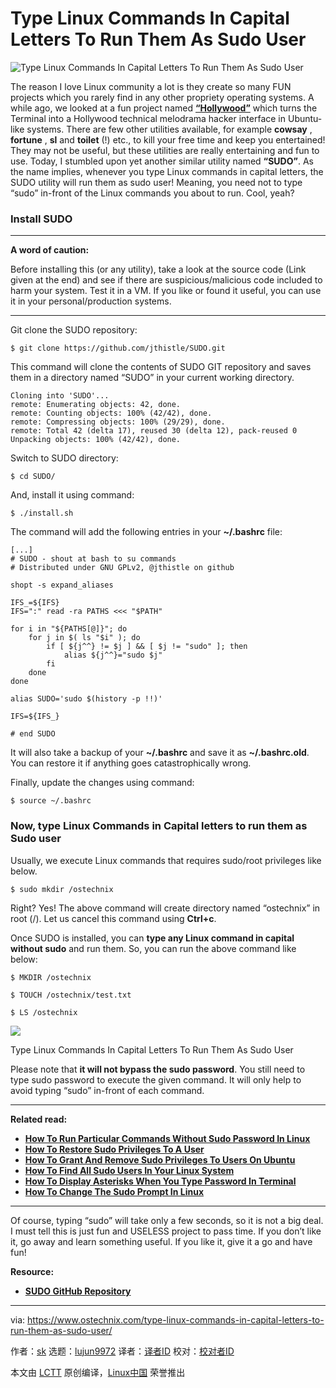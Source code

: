 [#]: collector: (lujun9972)
[#]: translator: ( )
[#]: reviewer: ( )
[#]: publisher: ( )
[#]: url: ( )
[#]: subject: (Type Linux Commands In Capital Letters To Run Them As Sudo User)
[#]: via: (https://www.ostechnix.com/type-linux-commands-in-capital-letters-to-run-them-as-sudo-user/)
[#]: author: (sk https://www.ostechnix.com/author/sk/)

Type Linux Commands In Capital Letters To Run Them As Sudo User
======

![Type Linux Commands In Capital Letters To Run Them As Sudo User][1]

The reason I love Linux community a lot is they create so many FUN projects which you rarely find in any other propriety operating systems. A while ago, we looked at a fun project named [**“Hollywood”**][2] which turns the Terminal into a Hollywood technical melodrama hacker interface in Ubuntu-like systems. There are few other utilities available, for example **cowsay** , **fortune** , **sl** and **toilet** (!) etc., to kill your free time and keep you entertained! They may not be useful, but these utilities are really entertaining and fun to use. Today, I stumbled upon yet another similar utility named **“SUDO”**. As the name implies, whenever you type Linux commands in capital letters, the SUDO utility will run them as sudo user! Meaning, you need not to type “sudo” in-front of the Linux commands you about to run. Cool, yeah?

### Install SUDO

* * *

**A word of caution:**

Before installing this (or any utility), take a look at the source code (Link given at the end) and see if there are suspicious/malicious code included to harm your system. Test it in a VM. If you like or found it useful, you can use it in your personal/production systems.

* * *

Git clone the SUDO repository:

```
$ git clone https://github.com/jthistle/SUDO.git
```

This command will clone the contents of SUDO GIT repository and saves them in a directory named “SUDO” in your current working directory.

```
Cloning into 'SUDO'...
remote: Enumerating objects: 42, done.
remote: Counting objects: 100% (42/42), done.
remote: Compressing objects: 100% (29/29), done.
remote: Total 42 (delta 17), reused 30 (delta 12), pack-reused 0
Unpacking objects: 100% (42/42), done.
```

Switch to SUDO directory:

```
$ cd SUDO/
```

And, install it using command:

```
$ ./install.sh
```

The command will add the following entries in your **~/.bashrc** file:

```
[...]
# SUDO - shout at bash to su commands
# Distributed under GNU GPLv2, @jthistle on github

shopt -s expand_aliases

IFS_=${IFS}
IFS=":" read -ra PATHS <<< "$PATH"

for i in "${PATHS[@]}"; do
    for j in $( ls "$i" ); do
        if [ ${j^^} != $j ] && [ $j != "sudo" ]; then
            alias ${j^^}="sudo $j"
        fi
    done
done

alias SUDO='sudo $(history -p !!)'

IFS=${IFS_}

# end SUDO
```

It will also take a backup of your **~/.bashrc** and save it as **~/.bashrc.old**. You can restore it if anything goes catastrophically wrong.

Finally, update the changes using command:

```
$ source ~/.bashrc
```

### Now, type Linux Commands in Capital letters to run them as Sudo user

Usually, we execute Linux commands that requires sudo/root privileges like below.

```
$ sudo mkdir /ostechnix
```

Right? Yes! The above command will create directory named “ostechnix” in root (/). Let us cancel this command using **Ctrl+c**.

Once SUDO is installed, you can **type any Linux command in capital without sudo** and run them. So, you can run the above command like below:

```
$ MKDIR /ostechnix

$ TOUCH /ostechnix/test.txt

$ LS /ostechnix
```

![][3]

Type Linux Commands In Capital Letters To Run Them As Sudo User

Please note that **it will not bypass the sudo password**. You still need to type sudo password to execute the given command. It will only help to avoid typing “sudo” in-front of each command.

* * *

**Related read:**

  * [**How To Run Particular Commands Without Sudo Password In Linux**][4]
  * [**How To Restore Sudo Privileges To A User**][5]
  * [**How To Grant And Remove Sudo Privileges To Users On Ubuntu**][6]
  * [**How To Find All Sudo Users In Your Linux System**][7]
  * [**How To Display Asterisks When You Type Password In Terminal**][8]
  * [**How To Change The Sudo Prompt In Linux**][9]



* * *

Of course, typing “sudo” will take only a few seconds, so it is not a big deal. I must tell this is just fun and USELESS project to pass time. If you don’t like it, go away and learn something useful. If you like it, give it a go and have fun!

**Resource:**

  * [**SUDO GitHub Repository**][10]



--------------------------------------------------------------------------------

via: https://www.ostechnix.com/type-linux-commands-in-capital-letters-to-run-them-as-sudo-user/

作者：[sk][a]
选题：[lujun9972][b]
译者：[译者ID](https://github.com/译者ID)
校对：[校对者ID](https://github.com/校对者ID)

本文由 [LCTT](https://github.com/LCTT/TranslateProject) 原创编译，[Linux中国](https://linux.cn/) 荣誉推出

[a]: https://www.ostechnix.com/author/sk/
[b]: https://github.com/lujun9972
[1]: https://www.ostechnix.com/wp-content/uploads/2019/07/sudo-720x340.png
[2]: https://www.ostechnix.com/turn-ubuntu-terminal-hollywood-technical-melodrama-hacker-interface/
[3]: https://www.ostechnix.com/wp-content/uploads/2019/07/SUDO-in-action.gif
[4]: https://www.ostechnix.com/run-particular-commands-without-sudo-password-linux/
[5]: https://www.ostechnix.com/how-to-restore-sudo-privileges-to-a-user/
[6]: https://www.ostechnix.com/how-to-grant-and-remove-sudo-privileges-to-users-on-ubuntu/
[7]: https://www.ostechnix.com/find-sudo-users-linux-system/
[8]: https://www.ostechnix.com/display-asterisks-type-password-terminal/
[9]: https://www.ostechnix.com/change-sudo-prompt-linux-unix/
[10]: https://github.com/jthistle/SUDO
